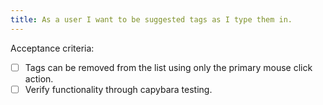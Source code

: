 ```yaml
---
title: As a user I want to be suggested tags as I type them in.
---
```


Acceptance criteria:
- [ ] Tags can be removed from the list using only the primary mouse click
  action.
- [ ] Verify functionality through capybara testing.
